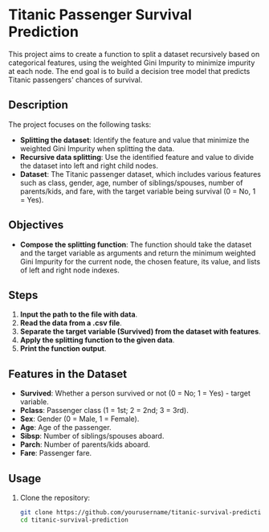 # Titanic Passenger Survival Prediction

This project aims to create a function to split a dataset recursively based on categorical features, using the weighted Gini Impurity to minimize impurity at each node. The end goal is to build a decision tree model that predicts Titanic passengers' chances of survival.

## Description

The project focuses on the following tasks:
- **Splitting the dataset**: Identify the feature and value that minimize the weighted Gini Impurity when splitting the data.
- **Recursive data splitting**: Use the identified feature and value to divide the dataset into left and right child nodes.
- **Dataset**: The Titanic passenger dataset, which includes various features such as class, gender, age, number of siblings/spouses, number of parents/kids, and fare, with the target variable being survival (0 = No, 1 = Yes).

## Objectives

- **Compose the splitting function**: The function should take the dataset and the target variable as arguments and return the minimum weighted Gini Impurity for the current node, the chosen feature, its value, and lists of left and right node indexes.

## Steps

1. **Input the path to the file with data**.
2. **Read the data from a .csv file**.
3. **Separate the target variable (Survived) from the dataset with features**.
4. **Apply the splitting function to the given data**.
5. **Print the function output**.

## Features in the Dataset

- **Survived**: Whether a person survived or not (0 = No; 1 = Yes) - target variable.
- **Pclass**: Passenger class (1 = 1st; 2 = 2nd; 3 = 3rd).
- **Sex**: Gender (0 = Male, 1 = Female).
- **Age**: Age of the passenger.
- **Sibsp**: Number of siblings/spouses aboard.
- **Parch**: Number of parents/kids aboard.
- **Fare**: Passenger fare.

## Usage

1. Clone the repository:
   ```bash
   git clone https://github.com/yourusername/titanic-survival-prediction.git
   cd titanic-survival-prediction
